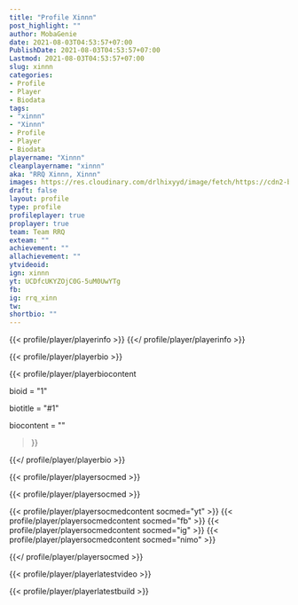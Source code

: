 ```yaml
---
title: "Profile Xinnn"
post_highlight: ""
author: MobaGenie
date: 2021-08-03T04:53:57+07:00
PublishDate: 2021-08-03T04:53:57+07:00
Lastmod: 2021-08-03T04:53:57+07:00
slug: xinnn
categories: 
- Profile 
- Player
- Biodata
tags: 
- "xinnn"
- "Xinnn"
- Profile 
- Player
- Biodata
playername: "Xinnn"
cleanplayername: "xinnn"
aka: "RRQ Xinnn, Xinnn"
images: https://res.cloudinary.com/drlhixyyd/image/fetch/https://cdn2-build.mobagenie.my.id/p/images/banner/player/full/xinnn.jpg
draft: false
layout: profile
type: profile
profileplayer: true
proplayer: true
team: Team RRQ 
exteam: "" 
achievement: ""
allachievement: ""
ytvideoid: 
ign: xinnn
yt: UCDfcUKYZOjC0G-5uM0UwYTg
fb: 
ig: rrq_xinn
tw: 
shortbio: ""
---
```


{{< profile/player/playerinfo >}} {{</ profile/player/playerinfo >}}

{{< profile/player/playerbio >}}

{{< profile/player/playerbiocontent 

bioid = "1" 

biotitle = "#1" 

biocontent = ""

>}}

{{</ profile/player/playerbio >}}
 
{{< profile/player/playersocmed >}}

{{< profile/player/playersocmed >}}

{{< profile/player/playersocmedcontent socmed="yt" >}} 
{{< profile/player/playersocmedcontent socmed="fb" >}} 
{{< profile/player/playersocmedcontent socmed="ig" >}} 
{{< profile/player/playersocmedcontent socmed="nimo" >}} 

{{</ profile/player/playersocmed >}}

{{< profile/player/playerlatestvideo >}}


{{< profile/player/playerlatestbuild >}}